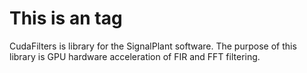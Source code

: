 # This is an <CudaFilters> tag
CudaFilters is library for the SignalPlant software. The purpose of this library is GPU hardware acceleration of FIR and FFT filtering. 